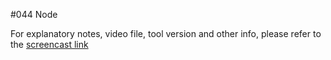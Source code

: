 #044 Node

For explanatory notes, video file, tool version and other info, please refer to the [screencast link](http://build-podcast.com/node/)
